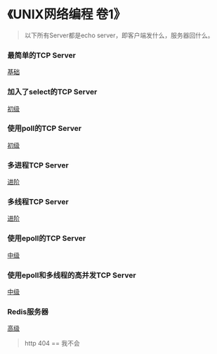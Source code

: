 # 《UNIX网络编程 卷1》
> 以下所有Server都是echo server，即客户端发什么，服务器回什么。
### 最简单的TCP Server
[基础](https://github.com/LuciferLau/UNP/upload/master/basic%20server)  
### 加入了select的TCP Server
[初级]()  
### 使用poll的TCP Server
[初级]()  
### 多进程TCP Server
[进阶]()  
### 多线程TCP Server
[进阶]()  
### 使用epoll的TCP Server
[中级]()  
### 使用epoll和多线程的高并发TCP Server
[中级]()  
### Redis服务器
[高级]()  
> http 404 == 我不会  
